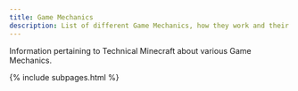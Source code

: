 ```yaml
---
title: Game Mechanics
description: List of different Game Mechanics, how they work and their uses
---
```


Information pertaining to Technical Minecraft about various Game Mechanics.

{% include subpages.html %}
